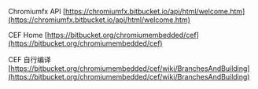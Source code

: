 Chromiumfx API   [https://chromiumfx.bitbucket.io/api/html/welcome.htm](https://chromiumfx.bitbucket.io/api/html/welcome.htm)

CEF Home  [https://bitbucket.org/chromiumembedded/cef](https://bitbucket.org/chromiumembedded/cef)

CEF 自行编译 [https://bitbucket.org/chromiumembedded/cef/wiki/BranchesAndBuilding](https://bitbucket.org/chromiumembedded/cef/wiki/BranchesAndBuilding)

